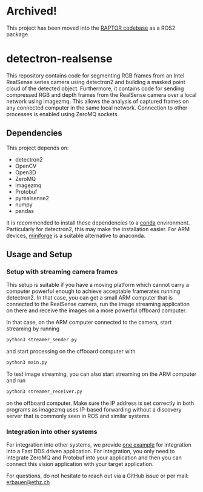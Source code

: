 # Archived!

This project has been moved into the [RAPTOR codebase](https://github.com/raptor-ethz/raptor) as a ROS2 package.


# detectron-realsense

This repository contains code for segmenting RGB frames from an Intel RealSense series camera using detectron2 and building a masked point cloud of the detected object. Furthermore, it contains code for sending compressed RGB and depth frames from the RealSense camera over a local network using imagezmq. This allows the analysis of captured frames on any connected computer in the same local network. Connection to other processes is enabled using ZeroMQ sockets. 

## Dependencies

This project depends on:

- detectron2
- OpenCV
- Open3D
- ZeroMQ
- imagezmq
- Protobuf
- pyrealsense2
- numpy
- pandas

It is recommended to install these dependencies to a [conda](https://www.anaconda.com/) environment. Particularly for detectron2, this may make the installation easier. For ARM devices, [miniforge](https://github.com/conda-forge/miniforge) is a suitable alternative to anaconda. 

## Usage and Setup

### Setup with streaming camera frames

This setup is suitable if you have a moving platform which cannot carry a computer powerful enough to achieve acceptable framerates running detectron2. In that case, you can get a small ARM computer that is connected to the RealSense camera, run the image streaming application on there and receive the images on a more powerful offboard computer. 

In that case, on the ARM computer connected to the camera, start streaming by running

```bash
python3 streamer_sender.py
```
and start processing on the offboard computer with

```bash
python3 main.py
```

To test image streaming, you can also start streaming on the ARM computer and run 

```bash 
python3 streamer_receiver.py
```
on the offboard computer. Make sure the IP address is set correctly in both programs as imagezmq uses IP-based forwarding without a discovery server that is commonly seen in ROS and similar systems.

### Integration into other systems

For integration into other systems, we provide [one example](https://github.com/erikbr01/Protocol-Buffer-Examples) for integration into a Fast DDS driven application. For integration, you only need to integrate ZeroMQ and Protobuf into your application and then you can connect this vision application with your target application. 

For questions, do not hesitate to reach out via a GitHub issue or per mail: [erbauer@ethz.ch](mailto:erbauer@ethz.ch)
